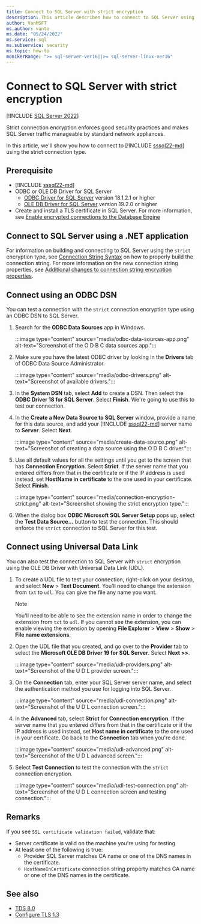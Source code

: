 ```yaml
---
title: Connect to SQL Server with strict encryption
description: This article describes how to connect to SQL Server using the strict encryption type
author: VanMSFT
ms.author: vanto
ms.date: "05/24/2022"
ms.service: sql
ms.subservice: security
ms.topic: how-to
monikerRange: ">= sql-server-ver16||>= sql-server-linux-ver16"
---
```


# Connect to SQL Server with strict encryption

[!INCLUDE [SQL Server 2022](../../../includes/applies-to-version/sqlserver2022.md)]

Strict connection encryption enforces good security practices and makes SQL Server traffic manageable by standard network appliances.

In this article, we'll show you how to connect to [!INCLUDE [sssql22-md](../../../includes/sssql22-md.md)] using the strict connection type.

## Prerequisite

- [!INCLUDE [sssql22-md](../../../includes/sssql22-md.md)]
- ODBC or OLE DB Driver for SQL Server
  - [ODBC Driver for SQL Server](../../../connect/odbc/download-odbc-driver-for-sql-server.md) version 18.1.2.1 or higher
  - [OLE DB Driver for SQL Server](../../../connect/oledb/download-oledb-driver-for-sql-server.md) version 19.2.0 or higher
- Create and install a TLS certificate in SQL Server. For more information, see [Enable encrypted connections to the Database Engine](../../../database-engine/configure-windows/configure-sql-server-encryption.md)

## Connect to SQL Server using a .NET application

For information on building and connecting to SQL Server using the `strict` encryption type, see [Connection String Syntax](/dotnet/framework/data/adonet/connection-string-syntax) on how to properly build the connection string. For more information on the new connection string properties, see [Additional changes to connection string encryption properties](./tds-8.md#additional-changes-to-connection-string-encryption-properties).

## Connect using an ODBC DSN

You can test a connection with the `Strict` connection encryption type using an ODBC DSN to SQL Server.

1. Search for the **ODBC Data Sources** app in Windows.

   :::image type="content" source="media/odbc-data-sources-app.png" alt-text="Screenshot of the O D B C data sources app.":::

1. Make sure you have the latest ODBC driver by looking in the **Drivers** tab of ODBC Data Source Administrator.

   :::image type="content" source="media/odbc-drivers.png" alt-text="Screenshot of available drivers.":::

1. In the **System DSN** tab, select **Add** to create a DSN. Then select the **ODBC Driver 18 for SQL Server**. Select **Finish**. We're going to use this to test our connection.

1. In the **Create a New Data Source to SQL Server** window, provide a name for this data source, and add your [!INCLUDE [sssql22-md](../../../includes/sssql22-md.md)] server name to **Server**. Select **Next**.

   :::image type="content" source="media/create-data-source.png" alt-text="Screenshot of creating a data source using the O D B C driver.":::

1. Use all default values for all the settings until you get to the screen that has **Connection Encryption**. Select **Strict**. If the server name that you entered differs from that in the certificate or if the IP address is used instead, set **HostName in certificate** to the one used in your certificate. Select **Finish**.

   :::image type="content" source="media/connection-encryption-strict.png" alt-text="Screenshot showing the strict encryption type.":::

1. When the dialog box **ODBC Microsoft SQL Server Setup** pops up, select the **Test Data Source...** button to test the connection. This should enforce the `strict` connection to SQL Server for this test.

## Connect using Universal Data Link

You can also test the connection to SQL Server with `strict` encryption using the OLE DB Driver with Universal Data Link (UDL).

1. To create a UDL file to test your connection, right-click on your desktop, and select **New** > **Text Document**. You'll need to change the extension from `txt` to `udl`. You can give the file any name you want.

   > [!NOTE]
   > You'll need to be able to see the extension name in order to change the extension from `txt` to `udl`. If you cannot see the extension, you can enable viewing the extension by opening **File Explorer** > **View** > **Show** > **File name extensions**.

1. Open the UDL file that you created, and go over to the **Provider** tab to select the **Microsoft OLE DB Driver 19 for SQL Server**. Select **Next >>**.

   :::image type="content" source="media/udl-providers.png" alt-text="Screenshot of the U D L provider screen.":::

1. On the **Connection** tab, enter your SQL Server server name, and select the authentication method you use for logging into SQL Server.

   :::image type="content" source="media/udl-connection.png" alt-text="Screenshot of the U D L connection screen.":::

1. In the **Advanced** tab, select **Strict** for **Connection encryption**. If the server name that you entered differs from that in the certificate or if the IP address is used instead, set **Host name in certificate** to the one used in your certificate. Go back to the **Connection** tab when you're done.

   :::image type="content" source="media/udl-advanced.png" alt-text="Screenshot of the U D L advanced screen.":::

1. Select **Test Connection** to test the connection with the `strict` connection encryption.

   :::image type="content" source="media/udl-test-connection.png" alt-text="Screenshot of the U D L connection screen and testing connection.":::

## Remarks

If you see `SSL certificate validation failed`, validate that:

- Server certificate is valid on the machine you're using for testing
- At least one of the following is true:
  - Provider SQL Server matches CA name or one of the DNS names in the certificate.
  - `HostNameInCertificate` connection string property matches CA name or one of the DNS names in the certificate.

## See also

- [TDS 8.0](tds-8.md)
- [Configure TLS 1.3](connect-with-tls-1-3.md)
